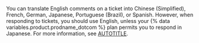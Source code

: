 You can translate English comments on a ticket into Chinese (Simplified), French, German, Japanese, Portuguese (Brazil), or Spanish. However, when responding to tickets, you should use English, unless your {% data variables.product.prodname_dotcom %} plan permits you to respond in Japanese. For more information, see [AUTOTITLE](/support/contacting-github-support/viewing-and-updating-support-tickets).
